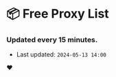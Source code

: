 # :package: Free Proxy List
### Updated every 15 minutes.

- Last updated: `2024-05-13 14:00`

:heart:
